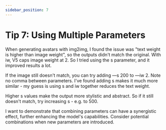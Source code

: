 ```yaml
---
sidebar_position: 7
---
```


# Tip 7: Using Multiple Parameters

When generating avatars with img2img, I found the issue was "text weight is higher than image weight", so the outputs didn't match the original. With iw, V5 caps image weight at 2. So I tried using the s parameter, and it improved results a lot.

If the image still doesn't match, you can try adding —s 200 to —iw 2. Note no comma between parameters. I've found adding s makes it much more similar - my guess is using s and iw together reduces the text weight.

Higher s values make the output more stylistic and abstract. So if it still doesn't match, try increasing s - e.g. to 500.

I want to demonstrate that combining parameters can have a synergistic effect, further enhancing the model's capabilities. Consider potential combinations when new parameters are introduced.
